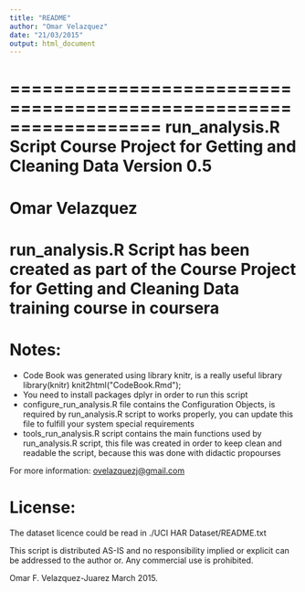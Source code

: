 ```yaml
---
title: "README"
author: "Omar Velazquez"
date: "21/03/2015"
output: html_document
---
```

==================================================================
run_analysis.R Script 
Course Project for Getting and Cleaning Data
Version 0.5
==================================================================
Omar Velazquez
==================================================================
run_analysis.R Script has been created as part of the Course Project for Getting and Cleaning Data training course in coursera
======================================
Notes: 
======
- Code Book was generated using library knitr, is a really useful library
library(knitr)
knit2html("CodeBook.Rmd");
- You need to install packages dplyr in order to run this script
- configure_run_analysis.R file contains the Configuration Objects, is required by run_analysis.R script to works properly, you can update this file to fulfill your system special requirements
- tools_run_analysis.R script contains the main functions used by run_analysis.R script, this file was created in order to keep clean and readable the script, because this was done with didactic propourses

For more information: ovelazquezj@gmail.com

License:
========
The dataset licence could be read in ./UCI HAR Dataset/README.txt

This script is distributed AS-IS and no responsibility implied or explicit can be addressed to the author or. Any commercial use is prohibited.

Omar F. Velazquez-Juarez March 2015.